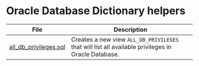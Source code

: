 # Oracle Database Dictionary helpers

| File | Description   |
|------|---------------|
| [all_db_privileges.sql](./all_db_privileges.sql) | Creates a new view `ALL_DB_PRIVILEGES` that will list all available privileges in Oracle Database. |
